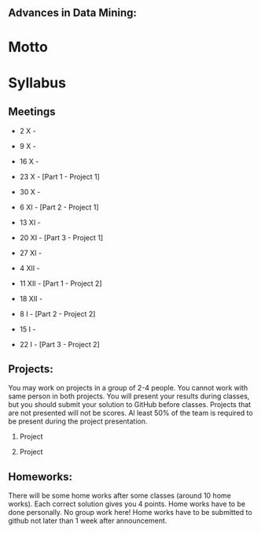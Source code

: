 Advances in Data Mining:
------------------------

# Motto


# Syllabus




Meetings
--------

* 2 X - 
* 9 X - 
* 16 X - 
* 23 X - [Part 1 - Project 1]
* 30 X - 
* 6 XI - [Part 2 - Project 1]
* 13 XI - 
* 20 XI - [Part 3 - Project 1]

* 27 XI - 
* 4 XII - 
* 11 XII - [Part 1 - Project 2]
* 18 XII - 
* 8 I - [Part 2 - Project 2]
* 15 I - 
* 22 I - [Part 3 - Project 2]

Projects:
---------

You may work on projects in a group of 2-4 people. You cannot work with same person in both projects.
You will present your results during classes, but you should submit your solution to GitHub before classes.
Projects that are not presented will not be scores. 
Al least 50% of the team is required to be present during the project presentation.

1. Project


2. Project



Homeworks:
----------
There will be some home works after some classes (around 10 home works).
Each correct solution gives you 4 points.
Home works have to be done personally. No group work here!
Home works have to be submitted to github not later than 1 week after announcement.

